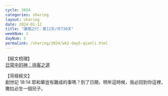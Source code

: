 ```yaml
---
cycle: 2024
categories: sharing
layout: sharing
date: 2024-01-12
title: "謙理之行：第12天/共730天"
weekNum: 2
dayNum: 5
permalink: /sharing/2024/wk2-day5-qianli.html
---
```

【經文梳理】  
<a href="https://youtu.be/OoXm8Nuw7WQ_blank" target="_blank">日常中的神：待客之道</a>

【背經經文】  
創世記 18:14 耶和華豈有難成的事嗎？到了日期，明年這時候，我必回到你這裡，撒拉必生一個兒子。
